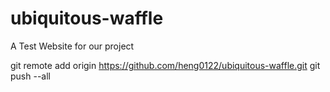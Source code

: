 # ubiquitous-waffle
A Test Website for our project

git remote add origin https://github.com/heng0122/ubiquitous-waffle.git
git push --all
